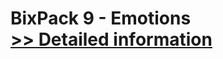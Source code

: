 # BixPack 9 - Emotions<br />[>> Detailed information](https://secure.shareit.com/shareit/product.html?productid=300548562&affiliateid=200057808)